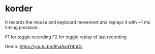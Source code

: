 # korder

It records the mouse and keyboard movement and replays it with ~1 ms timing precision.

F1 for toggle recording
F2 for toggle replay of last recording

Demo: https://youtu.be/8haAxdY4hCs

